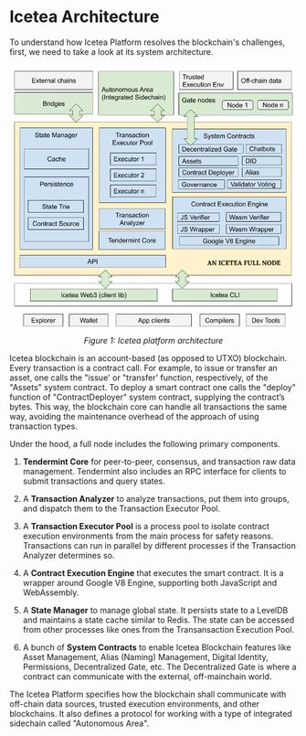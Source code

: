# Icetea Architecture

To understand how Icetea Platform resolves the blockchain's challenges, first, we need to take a look at its system architecture.

<img src='./architect.png'>


<center><i>Figure 1: Icetea platform architecture</i></center>


Icetea blockchain is an account-based (as opposed to UTXO) blockchain. Every transaction is a contract call. For example, to issue or transfer an asset, one calls the "issue' or "transfer' function, respectively, of the "Assets" system contract. To deploy a smart contract one calls the "deploy" function of "ContractDeployer" system contract, supplying the contract’s bytes. This way, the blockchain core can handle all transactions the same way, avoiding the maintenance overhead of the approach of using transaction types.

Under the hood, a full node includes the following primary components.

1. **Tendermint Core** for peer-to-peer, consensus, and transaction raw data management. Tendermint also includes an RPC interface for clients to submit transactions and query states.

2. A **Transaction Analyzer** to analyze transactions, put them into groups, and dispatch them to the Transaction Executor Pool.

3. A **Transaction Executor Pool** is a process pool to isolate contract execution environments from the main process for safety reasons. Transactions can run in parallel by different processes if the Transaction Analyzer determines so.

4. A **Contract Execution Engine** that executes the smart contract. It is a wrapper around Google V8 Engine, supporting both JavaScript and WebAssembly.

5. A **State Manager** to manage global state. It persists state to a LevelDB and maintains a state cache similar to Redis. The state can be accessed from other processes like ones from the Transansaction Execution Pool.

6. A bunch of **System Contracts** to enable Icetea Blockchain features like Asset Management, Alias (Naming) Management, Digital Identity, Permissions, Decentralized Gate, etc. The Decentralized Gate is where a contract can communicate with the external, off-mainchain world.

The Icetea Platform specifies how the blockchain shall communicate with off-chain data sources, trusted execution environments, and other blockchains. It also defines a protocol for working with a type of integrated sidechain called "Autonomous Area".
